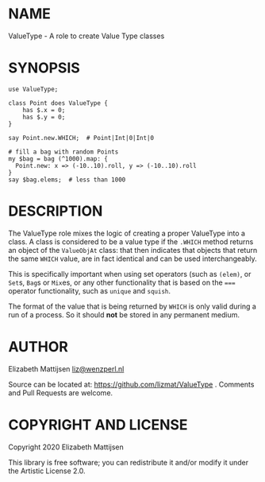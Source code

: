 NAME
====

ValueType - A role to create Value Type classes

SYNOPSIS
========

    use ValueType;

    class Point does ValueType {
        has $.x = 0;
        has $.y = 0;
    }

    say Point.new.WHICH;  # Point|Int|0|Int|0

    # fill a bag with random Points
    my $bag = bag (^1000).map: {
      Point.new: x => (-10..10).roll, y => (-10..10).roll
    }
    say $bag.elems;  # less than 1000

DESCRIPTION
===========

The ValueType role mixes the logic of creating a proper ValueType into a class. A class is considered to be a value type if the `.WHICH` method returns an object of the `ValueObjAt` class: that then indicates that objects that return the same `WHICH` value, are in fact identical and can be used interchangeably.

This is specifically important when using set operators (such as `(elem)`, or `Set`s, `Bag`s or `Mix`es, or any other functionality that is based on the `===` operator functionality, such as `unique` and `squish`.

The format of the value that is being returned by `WHICH` is only valid during a run of a process. So it should **not** be stored in any permanent medium.

AUTHOR
======

Elizabeth Mattijsen <liz@wenzperl.nl>

Source can be located at: https://github.com/lizmat/ValueType . Comments and Pull Requests are welcome.

COPYRIGHT AND LICENSE
=====================

Copyright 2020 Elizabeth Mattijsen

This library is free software; you can redistribute it and/or modify it under the Artistic License 2.0.

